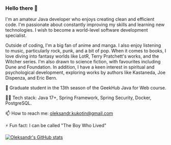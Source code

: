 ### Hello there 👋

I'm an amateur Java developer who enjoys creating clean and efficient code. I'm passionate about constantly improving my skills and learning new technologies. I wish to become a world-level software development specialist.

Outside of coding, I'm a big fan of anime and manga. I also enjoy listening to music, particularly rock, punk, and a bit of pop. When it comes to books, I love diving into fantasy worlds like LotR, Terry Pratchett's works, and the Witcher series. I'm also drawn to science fiction, with favourites including Dune and Foundation. In addition, I have a keen interest in spiritual and psychological development, exploring works by authors like Kastaneda, Joe Dispenza, and Eric Bern.

🔭 Graduate student in the 13th season of the GeekHub Java for Web course.

👨‍💻 Tech stack: Java 17+, Spring Framework, Spring Security, Docker, PostgreSQL.

📫 How to reach me: oleksandr.kukotin@gmail.com

⚡ Fun fact: I can be called "The Boy Who Lived"

[![Oleksandr's GitHub stats](https://github-readme-stats.vercel.app/api?username=OleksandrKukotin)](https://github.com/anuraghazra/github-readme-stats)
